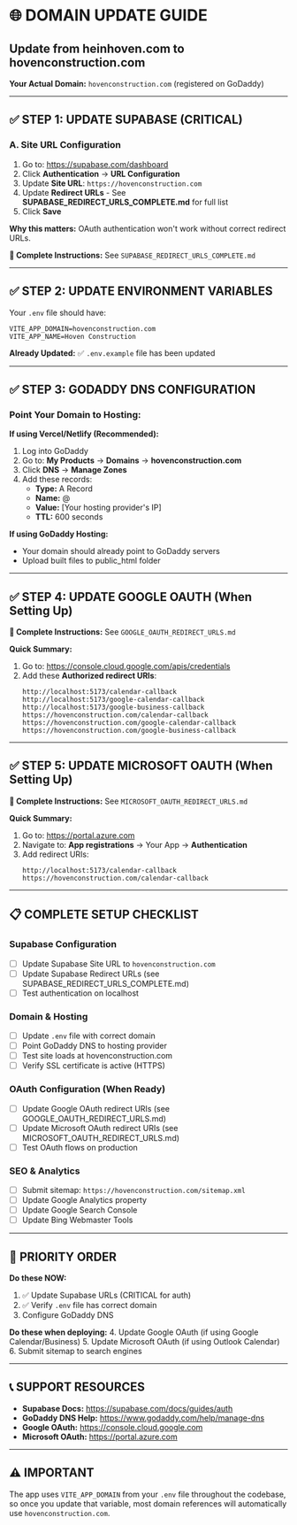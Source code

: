 # 🌐 DOMAIN UPDATE GUIDE
## Update from heinhoven.com to hovenconstruction.com

**Your Actual Domain:** `hovenconstruction.com` (registered on GoDaddy)

---

## ✅ STEP 1: UPDATE SUPABASE (CRITICAL)

### A. Site URL Configuration
1. Go to: https://supabase.com/dashboard
2. Click **Authentication** → **URL Configuration**
3. Update **Site URL**: `https://hovenconstruction.com`
4. Update **Redirect URLs** - See **SUPABASE_REDIRECT_URLS_COMPLETE.md** for full list
5. Click **Save**

**Why this matters:** OAuth authentication won't work without correct redirect URLs.

**📄 Complete Instructions:** See `SUPABASE_REDIRECT_URLS_COMPLETE.md`

---

## ✅ STEP 2: UPDATE ENVIRONMENT VARIABLES

Your `.env` file should have:
```env
VITE_APP_DOMAIN=hovenconstruction.com
VITE_APP_NAME=Hoven Construction
```

**Already Updated:** ✅ `.env.example` file has been updated

---

## ✅ STEP 3: GODADDY DNS CONFIGURATION

### Point Your Domain to Hosting:

**If using Vercel/Netlify (Recommended):**
1. Log into GoDaddy
2. Go to: **My Products** → **Domains** → **hovenconstruction.com**
3. Click **DNS** → **Manage Zones**
4. Add these records:
   - **Type:** A Record
   - **Name:** @
   - **Value:** [Your hosting provider's IP]
   - **TTL:** 600 seconds

**If using GoDaddy Hosting:**
- Your domain should already point to GoDaddy servers
- Upload built files to public_html folder

---

## ✅ STEP 4: UPDATE GOOGLE OAUTH (When Setting Up)

**📄 Complete Instructions:** See `GOOGLE_OAUTH_REDIRECT_URLS.md`

**Quick Summary:**
1. Go to: https://console.cloud.google.com/apis/credentials
2. Add these **Authorized redirect URIs**:
   ```
   http://localhost:5173/calendar-callback
   http://localhost:5173/google-calendar-callback
   http://localhost:5173/google-business-callback
   https://hovenconstruction.com/calendar-callback
   https://hovenconstruction.com/google-calendar-callback
   https://hovenconstruction.com/google-business-callback
   ```

---

## ✅ STEP 5: UPDATE MICROSOFT OAUTH (When Setting Up)

**📄 Complete Instructions:** See `MICROSOFT_OAUTH_REDIRECT_URLS.md`

**Quick Summary:**
1. Go to: https://portal.azure.com
2. Navigate to: **App registrations** → Your App → **Authentication**
3. Add redirect URIs:
   ```
   http://localhost:5173/calendar-callback
   https://hovenconstruction.com/calendar-callback
   ```

---

## 📋 COMPLETE SETUP CHECKLIST

### Supabase Configuration
- [ ] Update Supabase Site URL to `hovenconstruction.com`
- [ ] Update Supabase Redirect URLs (see SUPABASE_REDIRECT_URLS_COMPLETE.md)
- [ ] Test authentication on localhost

### Domain & Hosting
- [ ] Update `.env` file with correct domain
- [ ] Point GoDaddy DNS to hosting provider
- [ ] Test site loads at hovenconstruction.com
- [ ] Verify SSL certificate is active (HTTPS)

### OAuth Configuration (When Ready)
- [ ] Update Google OAuth redirect URIs (see GOOGLE_OAUTH_REDIRECT_URLS.md)
- [ ] Update Microsoft OAuth redirect URIs (see MICROSOFT_OAUTH_REDIRECT_URLS.md)
- [ ] Test OAuth flows on production

### SEO & Analytics
- [ ] Submit sitemap: `https://hovenconstruction.com/sitemap.xml`
- [ ] Update Google Analytics property
- [ ] Update Google Search Console
- [ ] Update Bing Webmaster Tools

---

## 🎯 PRIORITY ORDER

**Do these NOW:**
1. ✅ Update Supabase URLs (CRITICAL for auth)
2. ✅ Verify `.env` file has correct domain
3. Configure GoDaddy DNS

**Do these when deploying:**
4. Update Google OAuth (if using Google Calendar/Business)
5. Update Microsoft OAuth (if using Outlook Calendar)
6. Submit sitemap to search engines

---

## 📞 SUPPORT RESOURCES

- **Supabase Docs:** https://supabase.com/docs/guides/auth
- **GoDaddy DNS Help:** https://www.godaddy.com/help/manage-dns
- **Google OAuth:** https://console.cloud.google.com
- **Microsoft OAuth:** https://portal.azure.com

---

## ⚠️ IMPORTANT

The app uses `VITE_APP_DOMAIN` from your `.env` file throughout the codebase, so once you update that variable, most domain references will automatically use `hovenconstruction.com`.
